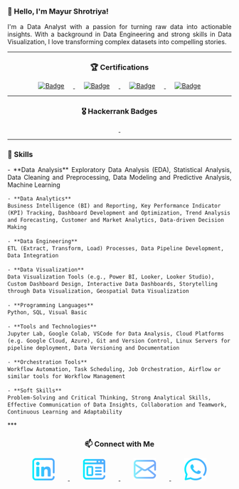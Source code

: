 ### 👋 Hello, I'm Mayur Shrotriya!

<p align="justify">
    I'm a Data Analyst with a passion for turning raw data into actionable insights. With a background in Data Engineering and strong skills in Data Visualization, I love transforming complex datasets into compelling stories.
</p>

***

<p align="center">
    <h3 style="text-align:center;">🏆 Certifications</h3>
</p>

<p align="center">
    <a href="https://www.coursera.org/account/accomplishments/specialization/certificate/HLYZCTKCM3ZL" target="_blank">
    <img style="height:100px;" href="google.com" src="https://drive.google.com/uc?export=download&id=1HFShwdDAz1zpvevNJGHrhFLiBJGyOnPS" alt="Badge" hspace="20">
    </a>
    <a href="https://www.credential.net/d05b287c-f7d5-4f95-b14c-22ec3132548c#gs.3b8eux" target="_blank">
    <img style="height:100px;" src="https://drive.google.com/uc?export=download&id=1eNgtxLeWswWq4hQTg6PT8MYTfQ6plobQ" alt="Badge" hspace="20">
    </a> 
    <a href="https://www.coursera.org/account/accomplishments/specialization/certificate/U5FV3T3JH874" target="_blank">
    <img style="height:100px;" src="https://drive.google.com/uc?export=download&id=1nYxALIxE1FSsoVMP4J-zjWFtJyF_DrV2" alt="Badge" hspace="20" >
    </a>
    <a href="https://www.theforage.com/badges/Cnia7guYSw52Ynn96/qtEr3fjmtRggDrrYG/Data%20Science%20&%20Advanced%20Analytics%20Virtual%20Experience%20Program/Mayur" target="_blank">
    <img style="height:100px;" src="https://drive.google.com/uc?export=download&id=1Y5Zi1PGLyoD-9cnUCioBNeFh_gyoX6aL" alt="Badge" hspace="20" >
    </a>
</p>

***

<p align="center">
    <h3 style="text-align:center;">🎖️ Hackerrank Badges</h3>
</p>

<p align="center">
    <a href="https://www.hackerrank.com/profile/mayur_sh">
        <img style="height:90px" src="https://drive.google.com/uc?export=download&id=1ATtw4ncbIBLHh2xuvZF5M5pJ7usvLAYo" alt="" hspace="30">
    </a>
    <a href="https://www.hackerrank.com/profile/mayur_sh">
        <img style="height:90px" src="https://drive.google.com/uc?export=download&id=1fPkY2gUuAxsAWUN4g6JS6ctBT33ZjA5g" alt="" hspace="30">
    </a>
</p>

***

### 🚀 Skills
<p align="justify">
    - **Data Analysis**
    Exploratory Data Analysis (EDA), Statistical Analysis, Data Cleaning and Preprocessing, Data Modeling and Predictive Analysis, Machine Learning
    
    - **Data Analytics**
    Business Intelligence (BI) and Reporting, Key Performance Indicator (KPI) Tracking, Dashboard Development and Optimization, Trend Analysis and Forecasting, Customer and Market Analytics, Data-driven Decision Making
    
    - **Data Engineering**
    ETL (Extract, Transform, Load) Processes, Data Pipeline Development, Data Integration
    
    - **Data Visualization**
    Data Visualization Tools (e.g., Power BI, Looker, Looker Studio), Custom Dashboard Design, Interactive Data Dashboards, Storytelling through Data Visualization, Geospatial Data Visualization
    
    - **Programming Languages**
    Python, SQL, Visual Basic
    
    - **Tools and Technologies**
    Jupyter Lab, Google Colab, VSCode for Data Analysis, Cloud Platforms (e.g. Google Cloud, Azure), Git and Version Control, Linux Servers for pipeline deployment, Data Versioning and Documentation
    
    - **Orchestration Tools**
    Workflow Automation, Task Scheduling, Job Orchestration, Airflow or similar tools for Workflow Management
    
    - **Soft Skills**
    Problem-Solving and Critical Thinking, Strong Analytical Skills, Effective Communication of Data Insights, Collaboration and Teamwork, Continuous Learning and Adaptability

</p>
***

<h3 style="text-align:center;">📫 Connect with Me</h3>

<p align="center">
    <a href="https://www.linkedin.com/in/mayur-sh/">
        <img src="static/icons/linkedin.png" alt="" hspace="30">
    </a>
    <a href="https://sites.google.com/view/mayur-sh">
        <img src="static/icons/website.png" alt="" hspace="30">
    </a>
    <a href="mailto:mayurvs1998@gmail.com">
        <img src="static/icons/mail.png" alt="" hspace="30">
    </a>
    <a href="wa.me/919284999269">
        <img src="static/icons/whatsapp.png" alt="" hspace="30">
    </a>
</p>






<!--
**mayur-sh/mayur-sh** is a ✨ _special_ ✨ repository because its `README.md` (this file) appears on your GitHub profile.
Here are some ideas to get you started:
- 🔭 I’m currently working on ...
- 🌱 I’m currently learning ...
- 👯 I’m looking to collaborate on ...
- 🤔 I’m looking for help with ...
- 💬 Ask me about ...
- 📫 How to reach me: ...
- 😄 Pronouns: ...
- ⚡ Fun fact: ...
-->
